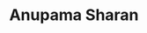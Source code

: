 ---
layout: member
weight: 200
title: Anupama Sharan
status: alumni
alumni_position: PhD candidate, University of Toronto
---